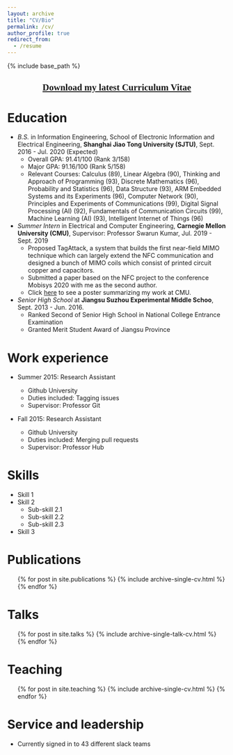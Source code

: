 ```yaml
---
layout: archive
title: "CV/Bio"
permalink: /cv/
author_profile: true
redirect_from:
  - /resume
---
```


{% include base_path %}

[<center><font face="黑体">Download my latest Curriculum Vitae</font></center>](https://keli97.github.io/files/KeLi_CV.pdf)
------

Education
======
* *B.S.* in Information Engineering, School of Electronic Information and Electrical Engineering, **Shanghai Jiao Tong University (SJTU)**,  Sept. 2016 - Jul. 2020 (Expected)
  * Overall GPA: 91.41/100 (Rank 3/158)
  * Major GPA: 91.16/100 (Rank 5/158)
  * Relevant Courses: Calculus (89), Linear Algebra (90), Thinking and Approach of Programming (93), Discrete Mathematics (96), Probability and Statistics (96), Data Structure (93), ARM Embedded Systems and its Experiments (96), Computer Network (90), Principles and Experiments of Communications (99), Digital Signal Processing (AI) (92), Fundamentals of Communication Circuits (99), Machine Learning (AI) (93), Intelligent Internet of Things (96)
* *Summer Intern* in Electrical and Computer Engineering, **Carnegie Mellon University (CMU)**, Supervisor: Professor Swarun Kumar, Jul. 2019 - Sept. 2019
  * Proposed TagAttack, a system that builds the first near-field MIMO technique which can largely extend the NFC communication and designed a bunch of MIMO coils which consist of printed circuit copper and capacitors.
  * Submitted a paper based on the NFC project to the conference Mobisys 2020 with me as the second author.
  * Click [here](https://keli97.github.io/files/Recoil_poster.pdf) to see a poster summarizing my work at CMU.
* *Senior High School* at **Jiangsu Suzhou Experimental Middle Schoo**, Sept. 2013 - Jun. 2016.
  * Ranked Second of Senior High School in National College Entrance Examination
  * Granted Merit Student Award of Jiangsu Province

Work experience
======
* Summer 2015: Research Assistant
  * Github University
  * Duties included: Tagging issues
  * Supervisor: Professor Git

* Fall 2015: Research Assistant
  * Github University
  * Duties included: Merging pull requests
  * Supervisor: Professor Hub
  
Skills
======
* Skill 1
* Skill 2
  * Sub-skill 2.1
  * Sub-skill 2.2
  * Sub-skill 2.3
* Skill 3

Publications
======
  <ul>{% for post in site.publications %}
    {% include archive-single-cv.html %}
  {% endfor %}</ul>
  
Talks
======
  <ul>{% for post in site.talks %}
    {% include archive-single-talk-cv.html %}
  {% endfor %}</ul>
  
Teaching
======
  <ul>{% for post in site.teaching %}
    {% include archive-single-cv.html %}
  {% endfor %}</ul>
  
Service and leadership
======
* Currently signed in to 43 different slack teams
